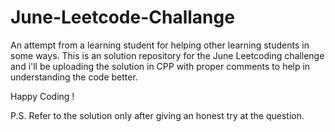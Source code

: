 # June-Leetcode-Challange
An attempt from a learning student for helping other learning students in some ways.
This is an solution repository for the June Leetcoding challenge and i'll be uploading the solution in CPP with proper comments to help in understanding the code better.

Happy Coding !

P.S. Refer to the solution only after giving an honest try at the question.
